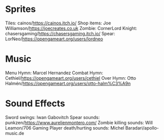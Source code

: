# Sprites
Tiles: cainos/https://cainos.itch.io/
Shop items: Joe Williamson/https://joecreates.co.uk
Zombie: CornerLord
Knight: chasersgaming/https://chasersgaming.itch.io/
Spear: LorNeo/https://opengameart.org/users/lordneo

# Music 
Menu Hymn: Marcel Hernandez
Combat Hymn: Cethiel/https://opengameart.org/users/cethiel
Over Hymn: Otto Halmén/https://opengameart.org/users/otto-halm%C3%A9n

# Sound Effects
Sword swings: Iwan Gabovitch
Spear sounds: punkzen/https://www.aurelienmontero.com/
Zombie killing sounds: Will Leamon/706 Gaming
Player death/hurting sounds: Michel Baradari/apollo-music.de
